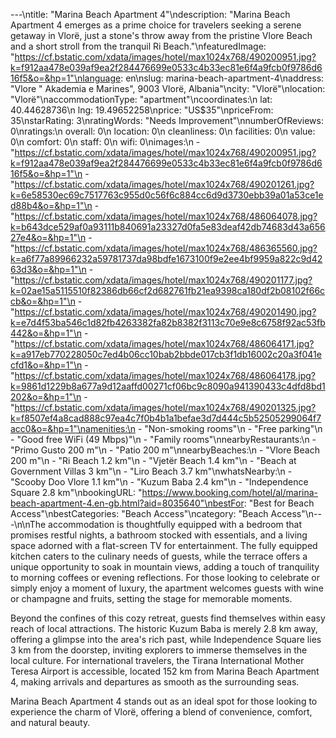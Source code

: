 ---\ntitle: "Marina Beach Apartment 4"\ndescription: "Marina Beach Apartment 4 emerges as a prime choice for travelers seeking a serene getaway in Vlorë, just a stone's throw away from the pristine Vlore Beach and a short stroll from the tranquil Ri Beach."\nfeaturedImage: "https://cf.bstatic.com/xdata/images/hotel/max1024x768/490200951.jpg?k=f912aa478e039af9ea2f284476699e0533c4b33ec81e6f4a9fcb0f9786d616f5&o=&hp=1"\nlanguage: en\nslug: marina-beach-apartment-4\naddress: "Vlore \" Akademia e Marines\", 9003 Vlorë, Albania"\ncity: "Vlorë"\nlocation: "Vlorë"\naccommodationType: "apartment"\ncoordinates:\n  lat: 40.44628736\n  lng: 19.49652258\nprice: "US$35"\npriceFrom: 35\nstarRating: 3\nratingWords: "Needs Improvement"\nnumberOfReviews: 0\nratings:\n  overall: 0\n  location: 0\n  cleanliness: 0\n  facilities: 0\n  value: 0\n  comfort: 0\n  staff: 0\n  wifi: 0\nimages:\n  - "https://cf.bstatic.com/xdata/images/hotel/max1024x768/490200951.jpg?k=f912aa478e039af9ea2f284476699e0533c4b33ec81e6f4a9fcb0f9786d616f5&o=&hp=1"\n  - "https://cf.bstatic.com/xdata/images/hotel/max1024x768/490201261.jpg?k=6e58530ec69c7517763c955d0c56f6c884cc6d9d3730ebb39a01a53ce1ed88b4&o=&hp=1"\n  - "https://cf.bstatic.com/xdata/images/hotel/max1024x768/486064078.jpg?k=b643dce529af0a93111b840691a23327d0fa5e83deaf42db74683d43a65627e4&o=&hp=1"\n  - "https://cf.bstatic.com/xdata/images/hotel/max1024x768/486365560.jpg?k=a6f77a89966232a59781737da98bdfe1673100f9e2ee4bf9959a822c9d4263d3&o=&hp=1"\n  - "https://cf.bstatic.com/xdata/images/hotel/max1024x768/490201177.jpg?k=02ae15a5115510f82386db66cf2d682761fb21ea9398ca180df2b08102f66ccb&o=&hp=1"\n  - "https://cf.bstatic.com/xdata/images/hotel/max1024x768/490201490.jpg?k=e7d4f53ba546c1d82fb4263382fa82b8382f3113c70e9e8c6758f92ac53fb442&o=&hp=1"\n  - "https://cf.bstatic.com/xdata/images/hotel/max1024x768/486064171.jpg?k=a917eb770228050c7ed4b06cc10bab2bbde017cb3f1db16002c20a3f041ecfd1&o=&hp=1"\n  - "https://cf.bstatic.com/xdata/images/hotel/max1024x768/486064178.jpg?k=9861d1229b8a677a9d12aaffd00271cf06bc9c8090a941390433c4dfd8bd1202&o=&hp=1"\n  - "https://cf.bstatic.com/xdata/images/hotel/max1024x768/490201325.jpg?k=f8507ef4a8cad888c97ea4c7f0b4b1a1befae3d7d444c5b52505299064f7acc0&o=&hp=1"\namenities:\n  - "Non-smoking rooms"\n  - "Free parking"\n  - "Good free WiFi (49 Mbps)"\n  - "Family rooms"\nnearbyRestaurants:\n  - "Primo Gusto 200 m"\n  - "Patio 200 m"\nnearbyBeaches:\n  - "Vlore Beach 200 m"\n  - "Ri Beach 1.2 km"\n  - "Vjetër Beach 1.4 km"\n  - "Beach at Government Villas 3 km"\n  - "Liro Beach 3.7 km"\nwhatsNearby:\n  - "Scooby Doo Vlore 1.1 km"\n  - "Kuzum Baba 2.4 km"\n  - "Independence Square 2.8 km"\nbookingURL: "https://www.booking.com/hotel/al/marina-beach-apartment-4.en-gb.html?aid=8035640"\nbestFor: "Best for Beach Access"\nbestCategories: "Beach Access"\ncategory: "Beach Access"\n---\n\nThe accommodation is thoughtfully equipped with a bedroom that promises restful nights, a bathroom stocked with essentials, and a living space adorned with a flat-screen TV for entertainment. The fully equipped kitchen caters to the culinary needs of guests, while the terrace offers a unique opportunity to soak in mountain views, adding a touch of tranquility to morning coffees or evening reflections. For those looking to celebrate or simply enjoy a moment of luxury, the apartment welcomes guests with wine or champagne and fruits, setting the stage for memorable moments.

Beyond the confines of this cozy retreat, guests find themselves within easy reach of local attractions. The historic Kuzum Baba is merely 2.8 km away, offering a glimpse into the area's rich past, while Independence Square lies 3 km from the doorstep, inviting explorers to immerse themselves in the local culture. For international travelers, the Tirana International Mother Teresa Airport is accessible, located 152 km from Marina Beach Apartment 4, making arrivals and departures as smooth as the surrounding seas.

Marina Beach Apartment 4 stands out as an ideal spot for those looking to experience the charm of Vlorë, offering a blend of convenience, comfort, and natural beauty.